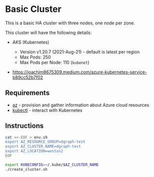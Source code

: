 # Basic Cluster

This is a basic HA cluster with three nodes, one node per zone.

This cluster will have the following details:

* AKS (Kubernetes)
  * Version v1.20.7 (2021-Aug-21) - default is latest per region
  * Max Pods: 250
  * Max Pods per Node: 110 (`kubenet`)


* https://joachim8675309.medium.com/azure-kubernetes-service-b89cc52b7f02

## Requirements

  * [az](https://docs.microsoft.com/cli/azure/install-azure-cli) - provision and gather information about Azure cloud resources
  * [kubectl](https://kubernetes.io/docs/tasks/tools/) - interact with Kubernetes

## Instructions

```bash
cat <<-EOF > env.sh
export AZ_RESOURCE_GROUP=dgraph-test
export AZ_CLUSTER_NAME=dgraph-test
export AZ_LOCATION=westus2
EOF

export KUBECONFIG=~/.kube/$AZ_CLUSTER_NAME
./create_cluster.sh
```
